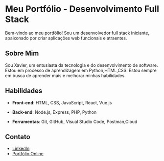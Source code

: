 # Meu Portfólio - Desenvolvimento Full Stack

Bem-vindo ao meu portfólio! Sou um desenvolvedor full stack iniciante, apaixonado por criar aplicações web funcionais e atraentes. 

## Sobre Mim

Sou Xavier, um entusiasta da tecnologia e do desenvolvimento de software. Estou em processo de aprendizagem em Python,HTML,CSS. Estou sempre em busca de aprender mais e melhorar minhas habilidades.

## Habilidades

- **Front-end**: HTML, CSS, JavaScript, React, Vue.js
- **Back-end**: Node.js, Express, PHP, Python

- **Ferramentas**: Git, GitHub, Visual Studio Code, Postman,Cloud

## Contato


- [LinkedIn](https://www.linkedin.com/in/wellington-xavier-90a004300/)
- [Portfólio Online](https://xavierdev.pages.dev)


